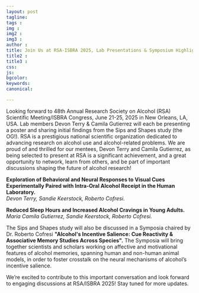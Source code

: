 ```yaml
---
layout: post
tagline: 
tags : 
img : 
img2 : 
img3 : 
author : 
title: Join Us at RSA-ISBRA 2025, Lab Presentations & Symposium Highlights
title2 : 
title3 : 
css: 
js: 
bgcolor: 
keywords: 
canonical:

---
```


Looking forward to 48th Annual Research Society on Alcohol (RSA) Scientific Meeting/ISBRA Congress, June 21-25, 2025 in New Orleans, LA, USA. Lab members Devon Terry & Camila Gutierrez will each be presenting a poster and sharing initial findings from the Sips and Shapes study (the OG!). RSA is a prestigious national scientific organization dedicated to advancing research on alcohol use and alcohol-related problems. We are proud of and thrilled for our mentees, Devon Terry and Camila Gutierrez, as being selected to present at RSA is a significant achievement, and a great opportunity to network, learn from others, and be part of important discussions shaping the future of alcohol research!


<p> <i class="fa fa-chevron-right" aria-hidden="true"></i> <b>Exploration of Behavioral and Neural Responses to Visual Cues Experimentally Paired with Intra-Oral Alcohol Receipt in the Human Laboratory.</b> <br/> <em> Devon Terry, Sandie Keerstock, Roberto Cofresi.</em> </p>


<p> <i class="fa fa-chevron-right" aria-hidden="true"></i><b>Reduced Sleep Hours and Increased Alcohol Cravings in Young Adults.</b> <br/> <em>Maria Camila Gutierrez, Sandie Keerstock, Roberto Cofresi.</em> </p>


The Sips and Shapes study will also be discussed in a Symposia chaired by Dr. Roberto Cofresi <b> "Alcohol's Incentive Salience: Cue Reactivity & Associative Memory Studies Across Species".</b> The Symposia will bring together scientists and scholars working on affective and motivational features of alcohol memories, spanning human and non-human animal models, in order to foster crosstalk on the neural mechanisms of alcohol’s incentive salience. 


We’re excited to contribute to this important conversation and look forward to engaging discussions at RSA/ISBRA 2025! Stay tuned for more updates.